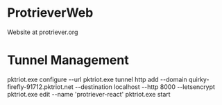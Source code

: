 # ProtrieverWeb
Website at protriever.org


# Tunnel Management

pktriot.exe configure --url
pktriot.exe tunnel http add --domain quirky-firefly-91712.pktriot.net --destination localhost --http 8000 --letsencrypt 
pktriot.exe edit --name 'protriever-react'
pktriot.exe start 
